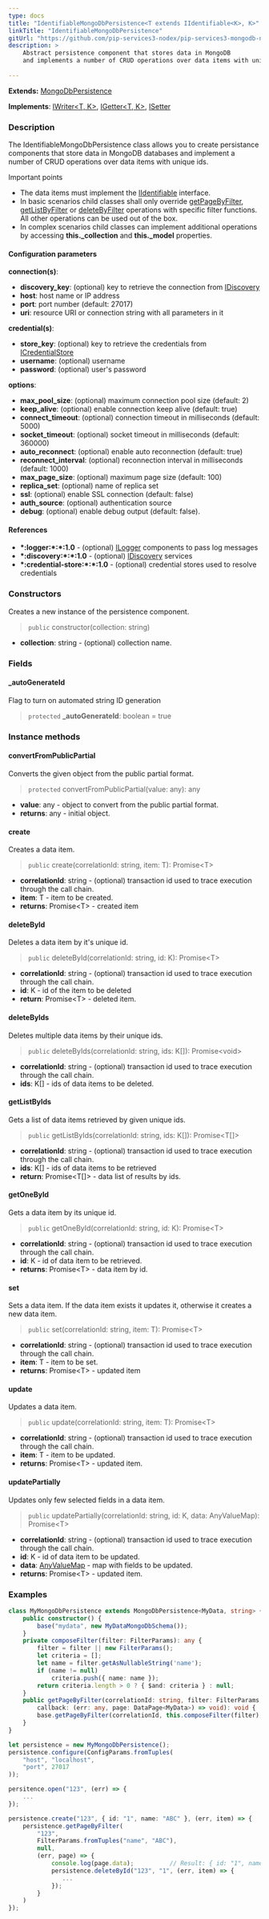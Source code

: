 ```yaml
---
type: docs
title: "IdentifiableMongoDbPersistence<T extends IIdentifiable<K>, K>"
linkTitle: "IdentifiableMongoDbPersistence"
gitUrl: "https://github.com/pip-services3-nodex/pip-services3-mongodb-nodex"
description: >
    Abstract persistence component that stores data in MongoDB
    and implements a number of CRUD operations over data items with unique ids.
    
---
```


**Extends:** [MongoDbPersistence<T>](../mongodb_persistence)

**Implements**: [IWriter<T, K>](../../../data/iwriter), [IGetter<T, K>](../../../data/igetter), [ISetter<T>](../../../data/isetter)


### Description

The IdentifiableMongoDbPersistence class allows you to create persistance components that store data in MongoDB databases and implement a number of CRUD operations over data items with unique ids.

Important points

- The data items must implement the [IIdentifiable](../../../commons/data/iidentifiable) interface.
- In basic scenarios child classes shall only override [getPageByFilter](../mongodb_persistence/#getpagebyfilter), [getListByFilter](../mongodb_persistence/#getlistbyfilter) or [deleteByFilter](../mongodb_persistence/#deletebyfilter)  operations with specific filter functions. All other operations can be used out of the box. 
- In complex scenarios child classes can implement additional operations by accessing **this._collection** and **this._model** properties.

#### Configuration parameters

**connection(s)**:
- **discovery_key**: (optional) key to retrieve the connection from [IDiscovery](../../../components/connect/idiscovery)
- **host**: host name or IP address
- **port**: port number (default: 27017)
- **uri**: resource URI or connection string with all parameters in it

**credential(s)**:
- **store_key**: (optional) key to retrieve the credentials from [ICredentialStore](../../../components/auth/icredential_store)
- **username**: (optional) username
- **password**: (optional) user's password

**options**:
- **max_pool_size**: (optional) maximum connection pool size (default: 2)
- **keep_alive**: (optional) enable connection keep alive (default: true)
- **connect_timeout**: (optional) connection timeout in milliseconds (default: 5000)
- **socket_timeout**: (optional) socket timeout in milliseconds (default: 360000)
- **auto_reconnect**: (optional) enable auto reconnection (default: true)
- **reconnect_interval**: (optional) reconnection interval in milliseconds (default: 1000)
- **max_page_size**: (optional) maximum page size (default: 100)
- **replica_set**: (optional) name of replica set
- **ssl**: (optional) enable SSL connection (default: false)
- **auth_source**: (optional) authentication source
- **debug**: (optional) enable debug output (default: false).

#### References
- **\*:logger:\*:\*:1.0** - (optional) [ILogger](../../../components/log/ilogger) components to pass log messages
- **\*:discovery:\*:\*:1.0** - (optional) [IDiscovery](../../../components/connect/idiscovery) services
- **\*:credential-store:\*:\*:1.0** - (optional) credential stores used to resolve credentials



### Constructors
Creates a new instance of the persistence component.

> `public` constructor(collection: string)

- **collection**: string - (optional) collection name.


### Fields

<span class="hide-title-link">

#### _autoGenerateId
Flag to turn on automated string ID generation
> `protected` **_autoGenerateId**: boolean = true

</span>


### Instance methods

#### convertFromPublicPartial
Converts the given object from the public partial format.

> `protected` convertFromPublicPartial(value: any): any

- **value**: any - object to convert from the public partial format.
- **returns**: any - initial object.


#### create
Creates a data item.

> `public` create(correlationId: string, item: T): Promise\<T\>

- **correlationId**: string - (optional) transaction id used to trace execution through the call chain.
- **item**: T - item to be created.
- **returns**: Promise\<T\> - created item


#### deleteById
Deletes a data item by it's unique id.

> `public` deleteById(correlationId: string, id: K): Promise\<T\>

- **correlationId**: string - (optional) transaction id used to trace execution through the call chain.
- **id**: K - id of the item to be deleted
- **return**: Promise\<T\> - deleted item.


#### deleteByIds
Deletes multiple data items by their unique ids.

> `public` deleteByIds(correlationId: string, ids: K[]): Promise\<void\>

- **correlationId**: string - (optional) transaction id used to trace execution through the call chain.
- **ids**: K[] - ids of data items to be deleted.


#### getListByIds
Gets a list of data items retrieved by given unique ids.

> `public` getListByIds(correlationId: string, ids: K[]): Promise<T[]>

- **correlationId**: string - (optional) transaction id used to trace execution through the call chain.
- **ids**: K[] - ids of data items to be retrieved
- **return**: Promise<T[]> - data list of results by ids.


#### getOneById
Gets a data item by its unique id.

> `public` getOneById(correlationId: string, id: K): Promise\<T\>

- **correlationId**: string - (optional) transaction id used to trace execution through the call chain.
- **id**: K - id of data item to be retrieved.
- **returns**: Promise\<T\> - data item by id.


#### set
Sets a data item. If the data item exists it updates it, otherwise it creates a new data item.

> `public` set(correlationId: string, item: T): Promise\<T\>

- **correlationId**: string - (optional) transaction id used to trace execution through the call chain.
- **item**: T - item to be set. 
- **returns**: Promise\<T\> - updated item


#### update
Updates a data item.

> `public` update(correlationId: string, item: T): Promise\<T\>

- **correlationId**: string - (optional) transaction id used to trace execution through the call chain.
- **item**: T - item to be updated.
- **returns**: Promise\<T\> - updated item.


#### updatePartially
Updates only few selected fields in a data item.

> `public` updatePartially(correlationId: string, id: K, data: AnyValueMap): Promise\<T\>

- **correlationId**: string - (optional) transaction id used to trace execution through the call chain.
- **id**: K - id of data item to be updated.
- **data**: [AnyValueMap](../../../commons/data/any_value_map) - map with fields to be updated.
- **returns**: Promise\<T\> - updated item.

### Examples

```typescript
class MyMongoDbPersistence extends MongoDbPersistence<MyData, string> {
    public constructor() {
        base("mydata", new MyDataMongoDbSchema());
    }
    private composeFilter(filter: FilterParams): any {
        filter = filter || new FilterParams();
        let criteria = [];
        let name = filter.getAsNullableString('name');
        if (name != null)
            criteria.push({ name: name });
        return criteria.length > 0 ? { $and: criteria } : null;
    }
    public getPageByFilter(correlationId: string, filter: FilterParams, paging: PagingParams,
        callback: (err: any, page: DataPage<MyData>) => void): void {
        base.getPageByFilter(correlationId, this.composeFilter(filter), paging, null, null, callback);
    }
}

let persistence = new MyMongoDbPersistence();
persistence.configure(ConfigParams.fromTuples(
    "host", "localhost",
    "port", 27017
));

persitence.open("123", (err) => {
    ...
});

persistence.create("123", { id: "1", name: "ABC" }, (err, item) => {
    persistence.getPageByFilter(
        "123",
        FilterParams.fromTuples("name", "ABC"),
        null,
        (err, page) => {
            console.log(page.data);          // Result: { id: "1", name: "ABC" }
            persistence.deleteById("123", "1", (err, item) => {
               ...
            });
        }
    )
});

```

